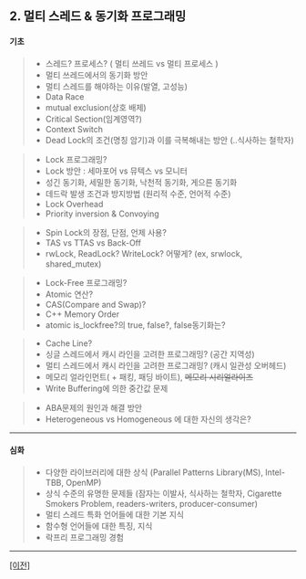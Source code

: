 ﻿## <a name="multithread"></a> 2. 멀티 스레드 & 동기화 프로그래밍

#### 기초
> * 스레드? 프로세스? ( 멀티 쓰레드 vs 멀티 프로세스 )
> * 멀티 쓰레드에서의 동기화 방안
> * 멀티 스레드를 해야하는 이유(발열, 고성능)
> * Data Race
> * mutual exclusion(상호 배제)
> * Critical Section(임계영역?)
> * Context Switch
> * Dead Lock의 조건(명칭 암기)과 이를 극복해내는 방안 (..식사하는 철학자)

> * Lock 프로그래밍?
> * Lock 방안 : 세마포어 vs 뮤텍스 vs 모니터
> * 성긴 동기화, 세밀한 동기화, 낙천적 동기화, 게으른 동기화
> * 데드락 발생 조건과 방지방법 (원리적 수준, 언어적 수준)
> * Lock Overhead
> * Priority inversion & Convoying

> * Spin Lock의 장점, 단점, 언제 사용?
> * TAS vs TTAS vs Back-Off
> * rwLock, ReadLock? WriteLock? 어떻게? (ex, srwlock, shared_mutex)

> * Lock-Free 프로그래밍?
> * Atomic 연산?
> * CAS(Compare and Swap)?
> * C++ Memory Order
> * atomic is_lockfree?의 true, false?, false동기화는?

> * Cache Line?
> * 싱글 스레드에서 캐시 라인을 고려한 프로그래밍? (공간 지역성)
> * 멀티 스레드에서 캐시 라인을 고려한 프로그래밍? (캐시 일관성 오버헤드)
> * 메모리 얼라인먼트( + 패킹, 패딩 바이트), ~~메모리 시리얼라이즈~~
> * Write Buffering에 의한 중간값 문제

> * ABA문제의 원인과 해결 방안
> * Heterogeneous vs Homogeneous 에 대한 자신의 생각은?
___

#### 심화
> * 다양한 라이브러리에 대한 상식 (Parallel Patterns Library(MS), Intel-TBB, OpenMP)
> * 상식 수준의 유명한 문제들 (잠자는 이발사, 식사하는 철학자, Cigarette Smokers Problem, readers-writers, producer-consumer)
> * 멀티 스레드 특화 언어들에 대한 기본 지식
> * 함수형 언어들에 대한 특징, 지식
> * 락프리 프로그래밍 경험
___
 
[[이전]](https://github.com/GameForPeople/Game-Server-Programmer-Tips-ForRecruit/tree/master/C.%20%ED%95%84%EA%B8%B0%20%EC%8B%9C%ED%97%98%20%EB%B0%8F%20%EA%B8%B0%EC%88%A0%20%EB%A9%B4%EC%A0%91%20%EC%9D%B4%EB%A1%A0%20%ED%82%A4%EC%9B%8C%EB%93%9C)
